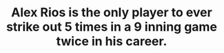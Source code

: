 ---
title:      
  - Alex Rios is the only player to ever strike out 5 times in a 9 inning game twice in his career.
secondary:
  - Once on July 29th, 2006, and once on June 4th, 2009. Both with the Toronto Blue Jays.
reference:
  - http://www.baseball-reference.com/play-index/game_finder.cgi?type=b#gotresults&as=result_batter&offset=0&match=gmatchCar&suffix=&min_year_game=1914&max_year_game=2014&series=any&series_game=any&playoffs=&WL=any&game_length=normal&team_lg=&opp_id=&opp_lg=&use_dh=&bats=any&throws=any&HV=any&game_site=&temperature_min=0&temperature_max=120&wind_speed_min=0&wind_speed_max=90&wind_direction_tolf=1&wind_direction_tocf=1&wind_direction_torf=1&wind_direction_fromlf=1&wind_direction_fromcf=1&wind_direction_fromrf=1&wind_direction_ltor=1&wind_direction_rtol=1&wind_direction_unknown=1&precipitation_unknown=1&precipitation_none=1&precipitation_drizzle=1&precipitation_showers=1&precipitation_rain=1&precipitation_snow=1&sky_unknown=1&sky_sunny=1&sky_cloudy=1&sky_overcast=1&sky_night=1&sky_dome=1&pos_1=1&pos_2=1&pos_3=1&pos_4=1&pos_5=1&pos_6=1&pos_7=1&pos_8=1&pos_9=1&pos_10=1&pos_11=1&pos_12=1&exactness=any&GS=anyGS&GF=anyGF&lineup_position=&number_matched=1&orderby=HR&c1criteria=SO&c1gtlt=gt&c1val=5&c2criteria=&c2gtlt=eq&c2val=0&c3criteria=&c3gtlt=eq&c3val=0&c4criteria=&c4gtlt=eq&c4val=0&c5criteria=&c5gtlt=eq&c5val=1.0&c6criteria=&location=pob&locationMatch=is&pob=&pod=&pcanada=&pusa=&firstgames=&startgames=&lastgames=&firstteamgames=&startteamgames=&lastteamgames=&ajax=1&submitter=1
---
